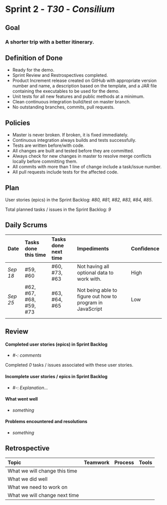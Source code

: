 # Sprint 2 - *T30* - *Consilium*

## Goal

### A shorter trip with a better itinerary.

## Definition of Done

* Ready for the demo.
* Sprint Review and Restrospectives completed.
* Product Increment release created on GitHub with appropriate version number and name, a description based on the template, and a JAR file containing the executables to be used for the demo. 
* Unit tests for all new features and public methods at a minimum.
* Clean continuous integration build/test on master branch.
* No outstanding branches, commits, pull requests.

## Policies

* Master is never broken.  If broken, it is fixed immediately.
* Continuous integration always builds and tests successfully.
* Tests are written before/with code.  
* All changes are built and tested before they are committed.
* Always check for new changes in master to resolve merge conflicts locally before committing them.
* All commits with more than 1 line of change include a task/issue number.
* All pull requests include tests for the affected code.

## Plan 

User stories (epics) in the Sprint Backlog: *#80, #81, #82, #83, #84, #85*.  

Total planned tasks / issues in the Sprint Backlog: *9* 

## Daily Scrums

Date | Tasks done this time | Tasks done next time | Impediments | Confidence
:--- | :--- | :--- | :--- | :---
*Sep 18* | #59, #60 | #60, #73, #63 | Not having all optional data to work with. | High
 *Sep 25* | #62, #67, #68, #59, #73 | #63, #64, #65 | Not being able to figure out how to program in JavaScript | Low
 | | | | 

## Review

#### Completed user stories (epics) in Sprint Backlog 
* *#-:  comments*

Completed *0* tasks / issues associated with these user stories.

#### Incomplete user stories / epics in Sprint Backlog 
* *#-*: *Explanation...*

#### What went well
* *something*

#### Problems encountered and resolutions
* *something*

## Retrospective

Topic | Teamwork | Process | Tools
:--- | :--- | :--- | :---
What we will change this time |  |  | 
What we did well |  |  | 
What we need to work on |  |  |
What we will change next time |  |  | 
